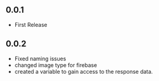 ## 0.0.1

* First Release

## 0.0.2

* Fixed naming issues
* changed image type for firebase
* created a variable to gain access to the response data.
